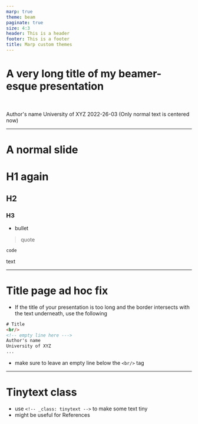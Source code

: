```yaml
---
marp: true
theme: beam
paginate: true
size: 4:3
header: This is a header
footer: This is a footer
title: Marp custom themes
---
```

<!-- _class: title -->

# A very long title of my beamer-esque presentation
<br/>

Author's name
University of XYZ
2022-26-03
(Only normal text is centered now)

---

# A normal slide

# H1 again
## H2
### H3
- bullet
> quote
```
code
```
text

---
# Title page ad hoc fix

- If the title of your presentation is too long and the border intersects with the text underneath, use the following

```html
# Title
<br/>
<!-- empty line here --->
Author's name
University of XYZ
...
```
- make sure to leave an empty line below the `<br/>` tag

---
<!-- _class: tinytext -->
# Tinytext class

- use `<!-- _class: tinytext -->` to make some text tiny
- might be useful for References
